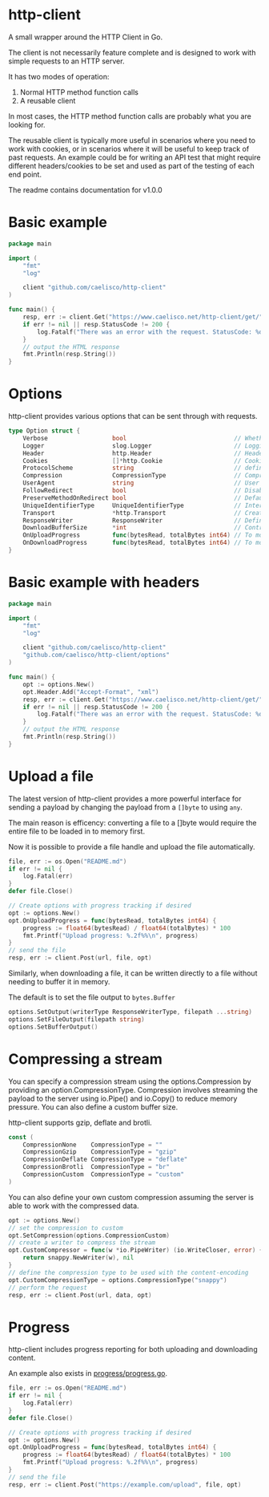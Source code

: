 # http-client
A small wrapper around the HTTP Client in Go.

The client is not necessarily feature complete and is designed to work with simple requests to an HTTP server.

It has two modes of operation: 
1. Normal HTTP method function calls
2. A reusable client

In most cases, the HTTP method function calls are probably what you are looking for.

The reusable client is typically more useful in scenarios where you need to work with cookies, or in scenarios where it will be useful to keep track of past requests. An example could be for writing an API test that might require different headers/cookies to be set and used as part of the testing of each end point.

The readme contains documentation for v1.0.0

# Basic example
```go
package main

import (
	"fmt"
	"log"

	client "github.com/caelisco/http-client"
)

func main() {
	resp, err := client.Get("https://www.caelisco.net/http-client/get/")
	if err != nil || resp.StatusCode != 200 {
		log.Fatalf("There was an error with the request. StatusCode: %d Error: %s", resp.StatusCode, err)
	}
	// output the HTML response
	fmt.Println(resp.String())
}
```

# Options
http-client provides various options that can be sent through with requests.

```go
type Option struct {
	Verbose                  bool                              // Whether logging should be verbose or not
	Logger                   slog.Logger                       // Logging - default uses the slog TextHandler
	Header                   http.Header                       // Headers to be included in the request
	Cookies                  []*http.Cookie                    // Cookies to be included in the request
	ProtocolScheme           string                            // define a custom protocol scheme. It defaults to https
	Compression              CompressionType                   // CompressionType to use: none, gzip, deflate or brotli
	UserAgent                string                            // User Agent to send with requests
	FollowRedirect           bool                              // Disable or enable redirects. Default is true i.e.: follow redirects
	PreserveMethodOnRedirect bool                              // Default is true
	UniqueIdentifierType     UniqueIdentifierType              // Internal trace or identifier for the request
	Transport                *http.Transport                   // Create our own default transport
	ResponseWriter           ResponseWriter                    // Define the type of response writer
	DownloadBufferSize       *int                              // Control the size of the buffer when downloading a file
	OnUploadProgress         func(bytesRead, totalBytes int64) // To monitor and track progress when uploading
	OnDownloadProgress       func(bytesRead, totalBytes int64) // To monitor and track progress when downloading
}
```

# Basic example with headers
```go
package main

import (
	"fmt"
	"log"

	client "github.com/caelisco/http-client"
	"github.com/caelisco/http-client/options"
)

func main() {
	opt := options.New()
	opt.Header.Add("Accept-Format", "xml")
	resp, err := client.Get("https://www.caelisco.net/http-client/get/", opt)
	if err != nil || resp.StatusCode != 200 {
		log.Fatalf("There was an error with the request. StatusCode: %d Error: %s", resp.StatusCode, err)
	}
	// output the HTML response
	fmt.Println(resp.String())
}
```
# Upload a file
The latest version of http-client provides a more powerful interface for sending a payload by changing the payload from a `[]byte` to using `any`.

The main reason is efficency: converting a file to a []byte would require the entire file to be loaded in to memory first.

Now it is possible to provide a file handle and upload the file automatically.

```go
file, err := os.Open("README.md")
if err != nil {
    log.Fatal(err)
}
defer file.Close()

// Create options with progress tracking if desired
opt := options.New()
opt.OnUploadProgress = func(bytesRead, totalBytes int64) {
    progress := float64(bytesRead) / float64(totalBytes) * 100
    fmt.Printf("Upload progress: %.2f%%\n", progress)
}
// send the file
resp, err := client.Post(url, file, opt)
```
Similarly, when downloading a file, it can be written directly to a file without needing to buffer it in memory.

The default is to set the file output to `bytes.Buffer`

```go
options.SetOutput(writerType ResponseWriterType, filepath ...string)
options.SetFileOutput(filepath string)
options.SetBufferOutput()
```


# Compressing a stream
You can specify a compression stream using the options.Compression by providing an option.CompressionType. Compression involves streaming the payload to the server using io.Pipe() and io.Copy() to reduce memory pressure. You can also define a custom buffer size.

http-client supports gzip, deflate and brotli.

```go
const (
	CompressionNone    CompressionType = ""
	CompressionGzip    CompressionType = "gzip"
	CompressionDeflate CompressionType = "deflate"
	CompressionBrotli  CompressionType = "br"
	CompressionCustom  CompressionType = "custom"
)
```

You can also define your own custom compression assuming the server is able to work with the compressed data.

```go
opt := options.New()
// set the compression to custom
opt.SetCompression(options.CompressionCustom)
// create a writer to compress the stream
opt.CustomCompressor = func(w *io.PipeWriter) (io.WriteCloser, error) {
	return snappy.NewWriter(w), nil
}
// define the compression type to be used with the content-encoding
opt.CustomCompressionType = options.CompressionType("snappy")
// perform the request
resp, err := client.Post(url, data, opt)
```

# Progress
http-client includes progress reporting for both uploading and downloading content.

An example also exists in [progress/progress.go](https://github.com/caelisco/http-client/blob/main/progress/progress.go).

```go
file, err := os.Open("README.md")
if err != nil {
    log.Fatal(err)
}
defer file.Close()

// Create options with progress tracking if desired
opt := options.New()
opt.OnUploadProgress = func(bytesRead, totalBytes int64) {
    progress := float64(bytesRead) / float64(totalBytes) * 100
    fmt.Printf("Upload progress: %.2f%%\n", progress)
}
// send the file
resp, err := client.Post("https://example.com/upload", file, opt)
```

